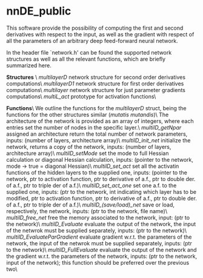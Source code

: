 # nnDE_public

This software provide the possibility of computing the first and second derivatives with respect to the input, as well as the gradient with respect of all the parameters of an arbitrary deep feed-forward neural network.

In the header file `network.h' can be found the supported network structures as well as all the relevant functions, which are briefly summarized here.

**Structures** \\
*multilayerD* network structure for second order derivatives computations\\
*multilayerD1* network structure for first order derivatives computations\\
*multilayer* network structure for just parameter gradients computations\\
*multiL_act* prototype for activation functions\\

**Functions**\\
We outline the functions for the *multilayerD* struct, being the functions for the other structures similar (*mutatis mutandis*)\\
The architecture of the network is provided as an array of integers, where each entries set the number of nodes in the specific layer.\\
*multilD_getNpar* assigned an architecture return the total number of network parameters, inputs: (number of  layers, architecture array)\\
*multilD_init_net* initialize the network, returns a copy of the network, inputs: (number of layers, architecture array)\\
*multilD_setMode* set the mode to full Hessian calculation or diagonal Hessian calculation, inputs: (pointer to the network, mode -> true = diagonal Hessian)\\
*multilD_set_act* set all the activatin functions of the hidden layers to the supplied one, inputs: (pointer to the network, ptr to activation function, ptr to derivative of a.f., ptr to double der. of a.f., ptr to triple der of a.f.)\\
*multilD_set_act_one* set one  a.f. to the supplied one, inputs: (ptr to the network, int indicating which layer has to be modified, ptr to activation function, ptr to derivative of a.f., ptr to double der. of a.f., ptr to triple der of a.f.)\\
*multilD_(save/load)_net* save or load, respectively, the network, inputs: (ptr to the network, file name)\\
*multilD_free_net* free the memory associated to the network, input: (ptr to the network)\\
*multilD_Evaluate* evaluate the output of the network, the input of the netwrok must be supplied separately, inputs: (ptr to the network)\\
*multilD_EvaluateParGradient* evaluate gradient w.r.t. the parameters of the network, the input of the netwrok must be supplied separately, inputs: (ptr to the network)\\
*multilD_FullEvaluate* evaluate the output of the network and the gradient w.r.t. the parameters of the network, inputs: (ptr to the network, input of the network); this function should be preferred over the previous two\\